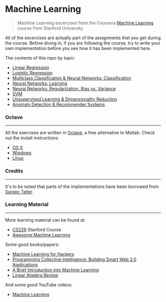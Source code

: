 # Machine Learning

> Machine Learning excercises from the Coursera [Machine Learning](https://www.coursera.org/learn/machine-learning) course from Stanford University.

All of the excercises are actually part of the assignments that you get during the course. Before diving in, if you are following the course, try to write your own implementation before you see how it has been implemented here.

The contents of this repo by topic:
* [Linear Regression](src/ex1/ex1.pdf)
* [Logistic Regression](src/ex2/ex2.pdf)
* [Multiclass Classification & Neural Networks: Classification](src/ex3/ex3.pdf)
* [Neural Networks: Learning](src/ex4/ex4.pdf)
* [Neural Networks: Regularization, Bias vs. Variance](src/ex5/ex5.pdf)
* [SVM](src/ex6/ex6.pdf)
* [Unsupervised Learning & Dimensionality Reduction](src/ex7/ex7.pdf)
* [Anomaly Detection & Recommender Systems](src/ex8/ex8.pdf)


### Octave
----------
All the exercises are written in [Octave](https://www.gnu.org/software/octave/doc/v4.0.1), a free alternative to Matlab.
Check out the install instructions:
* [OS X](http://wiki.octave.org/Octave_for_MacOS_X)
* [Windows](http://wiki.octave.org/Octave_for_Microsoft_Windows)
* [Linux](http://wiki.octave.org/Octave_for_GNU/Linux)


### Credits
-----------
It's to be noted that parts of the implementations have been borrowed from [Swizec Teller](https://github.com/Swizec).


### Learning Material
---------------------
More learning material can be found at:
* [CS229](http://cs229.stanford.edu/materials.html) Stanford Course
* [Awesome Machine Learning](https://github.com/josephmisiti/awesome-machine-learning)

Some good books/papers:
* [Machine Learning for Hackers](http://www.amazon.com/dp/1449303714?tag=inspiredalgor-20)
* [Programming Collective Intelligence: Building Smart Web 2.0 Applications](http://www.amazon.com/dp/0596529325?tag=inspiredalgor-20)
* [A Brief Introduction into Machine Learning](https://events.ccc.de/congress/2004/fahrplan/files/105-machine-learning-paper.pdf)
* [Linear Algebra Review](http://cs229.stanford.edu/section/cs229-linalg.pdf)

And some good YouTube videos:
* [Machine Learning](https://www.youtube.com/course?list=ECA89DCFA6ADACE599)
